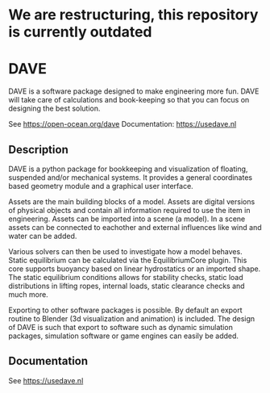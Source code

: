 # We are restructuring, this repository is currently outdated

# DAVE


DAVE is a software package designed to make engineering more fun. DAVE will take care of calculations and book-keeping so that you can focus on designing the best solution.

See https://open-ocean.org/dave
Documentation: https://usedave.nl

## Description

DAVE is a python package for bookkeeping and visualization of floating, suspended and/or mechanical systems. It provides a general coordinates based geometry module and a graphical user interface.

Assets are the main building blocks of a model. Assets are digital versions of physical objects and contain all information required to use the item in engineering.
Assets can be imported into a scene (a model). In a scene assets can be connected to eachother and external influences like wind and water can be added.

Various solvers can then be used to investigate how a model behaves.
Static equilibrium can be calculated via the EquilibriumCore plugin. This core supports buoyancy based on linear hydrostatics or an imported shape.
The static equilibrium conditions allows for stability checks, static load distributions in lifting ropes, internal loads, static clearance checks and much more.

Exporting to other software packages is possible. By default an export routine to Blender (3d visualization and animation) is included.
The design of DAVE is such that export to software such as dynamic simulation packages, simulation software or game engines can easily be added.

## Documentation

See https://usedave.nl
